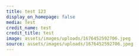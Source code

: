 ```yaml
---
title: test 123
display_on_homepage: false
media: Test
credit_name: test
credit_title: test
image: assets/images/uploads/1676452592706.jpeg
source: assets/images/uploads/1676452592706.jpeg
---
```

